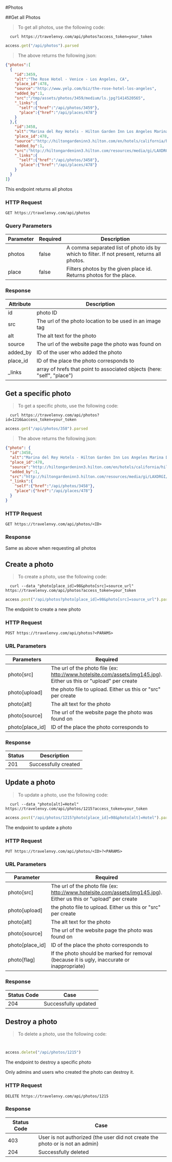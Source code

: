 #Photos

##Get all Photos

> To get all photos, use the following code:

```shell
  curl https://travelenvy.com/api/photos?access_token=your_token
```

```ruby
access.get("/api/photos").parsed
```

> The above returns the following json:

```json
{"photos":[
  {
    "id":3459,
    "alt":"The Rose Hotel - Venice - Los Angeles, CA",
    "place_id":478,
    "source":"http://www.yelp.com/biz/the-rose-hotel-los-angeles",
    "added_by":1,
    "src":"/tmp/assets/photos/3459/medium/ls.jpg?1414520565",
    "_links":{
      "self":{"href":"/api/photos/3459"},
      "place":{"href":"/api/places/478"}
    }
  },{
    "id":3458,
    "alt":"Marina del Rey Hotels - Hilton Garden Inn Los Angeles Marina Del ...",
    "place_id":478,
    "source":"http://hiltongardeninn3.hilton.com/en/hotels/california/hilton-garden-inn-los-angeles-marina-del-rey-LAXDRGI/",
    "added_by":1,
    "src":"http://hiltongardeninn3.hilton.com/resources/media/gi/LAXDRGI/en_US/img/shared/full_page_image_gallery/main/GI_extday_698x390_FitToBoxSmallDimension_Center.jpg",
    "_links":{
      "self":{"href":"/api/photos/3458"},
      "place":{"href":"/api/places/478"}
    }
  }
]}
```

This endpoint returns all photos

### HTTP Request

`GET https://travelenvy.com/api/photos`

### Query Parameters

Parameter | Required | Description
--------- | -------- | -----------
photos | false | A comma separated list of photo ids by which to filter.  If not present, returns all photos.
place | false | Filters photos by the given place id.  Returns photos for the place.

### Response

Attribute | Description
--------- | -----------
id | photo ID
src | The url of the photo location to be used in an image tag
alt | The alt text for the photo
source | The url of the website page the photo was found on
added_by | ID of the user who added the photo
place_id | ID of the place the photo corresponds to
_links | array of hrefs that point to associated objects (here: "self", "place")

## Get a specific photo

> To get a specific photo, use the following code:

```shell
  curl https://travelenvy.com/api/photos?id=1216&access_token=your_token
```

```ruby
access.get("/api/photos/358").parsed
```

> The above returns the following json:

```json
{"photo": {
  "id":3458,
  "alt":"Marina del Rey Hotels - Hilton Garden Inn Los Angeles Marina Del ...",
  "place_id":478,
  "source":"http://hiltongardeninn3.hilton.com/en/hotels/california/hilton-garden-inn-los-angeles-marina-del-rey-LAXDRGI/",
  "added_by":1,
  "src":"http://hiltongardeninn3.hilton.com/resources/media/gi/LAXDRGI/en_US/img/shared/full_page_image_gallery/main/GI_extday_698x390_FitToBoxSmallDimension_Center.jpg",
  "_links":{
    "self":{"href":"/api/photos/3458"},
    "place":{"href":"/api/places/478"}
  }
}
```

### HTTP Request
`GET https://travelenvy.com/api/photos/<ID>`

### Response
Same as above when requesting all photos

## Create a photo

> To create a photo, use the following code:

```shell
  curl --data "photo[place_id]=98&photo[src]=source_url" https://travelenvy.com/api/photos?access_token=your_token
```

```ruby
access.post("/api/photos?photo[place_id]=98&photo[src]=source_url").parsed
```

The endpoint to create a new photo

### HTTP Request
`POST https://travelenvy.com/api/photos?<PARAMS>`

### URL Parameters

Parameters | Required | Description
--------- | -------- | -----------
photo[src] | The url of the photo file (ex: http://www.hotelsite.com/assets/img145.jpg).  Either us this or "upload" per create
photo[upload] | the photo file to upload.  Either us this or "src" per create
photo[alt] | The alt text for the photo
photo[source] | The url of the website page the photo was found on
photo[place_id] | ID of the place the photo corresponds to

### Response

Status | Description
------ | -----------
201 | Successfully created

## Update a photo

> To update a photo, use the following code:

```shell
  curl --data "photo[alt]=Hotel" https://travelenvy.com/api/photos/1215?access_token=your_token
```

```ruby
access.post("/api/photos/1215?photo[place_id]=98&photo[alt]=Hotel").parsed
```

The endpoint to update a photo

### HTTP Request
`PUT https://travelenvy.com/api/photos/<ID>?<PARAMS>`


### URL Parameters

Parameter | Required | Description
--------- | -------- | -----------
photo[src] | The url of the photo file (ex: http://www.hotelsite.com/assets/img145.jpg).  Either us this or "upload" per create
photo[upload] | the photo file to upload.  Either us this or "src" per create
photo[alt] | The alt text for the photo
photo[source] | The url of the website page the photo was found on
photo[place_id] | ID of the place the photo corresponds to
photo[flag] | If the photo should be marked for removal (because it is ugly, inaccurate or inappropriate)

### Response

Status Code | Case
----------- | ----
204 | Successfully updated

## Destroy a photo

> To delete a photo, use the following code:

```shell
  
```

```ruby
access.delete("/api/photos/1215")
```

The endpoint to destroy a specific photo

<aside class="warning">Only admins and users who created the photo can destroy it.</aside>

### HTTP Request
`DELETE https://travelenvy.com/api/photos/1215`

### Response

Status Code | Case
----------- | ----
403 | User is not authorized (the user did not create the photo or is not an admin)
204 | Successfully deleted